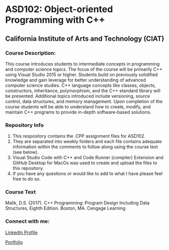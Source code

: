 <h1> ASD102: Object-oriented Programming with C++</h1>
<h2>California Institute of Arts and Technology (CIAT)</h2>
<h3>Course Description: </h3>
<p>This course introduces students to intermediate concepts in programming and computer science topics. The focus of the course will be primarily C++ using Visual Studio 2015 or higher. Students build on previously solidified knowledge and gain leverage for better understanding of advanced computer science studies. C++ language concepts like classes, objects, constructors, inheritance, polymorphism, and the C++ standard library will be presented. Additional topics introduced include versioning, source control, data structures, and memory management. Upon completion of the course students will be able to understand how to create, modify, and maintain C++ programs to provide in-depth software-based solutions.</p>

<h3>Repository Info</h3>
<ol>
  <li>This respository contains the .CPP assignment files for ASD102. </li>
  <li>They are separated into weekly folders and each file contains adequate information within the comments to follow along using the course text (see below). </li>
  <li>Visual Studio Code with C++ and Code Runner (compiler) Extension and GitHub Desktop for MacOs was used to create and upload the files to this repository. 
 </li>
  <li>If you have any questions or would like to add to what I have please feel free to do so. </li>
</ol>   
<h3>Course Text</h3>
Malik, D.S. (2017). C++ Programming: Program Design Including Data Structures, Eighth Edition. Boston, MA. Cengage Learning

<h3>Connect with me:</h3>
<p><a href="https://www.linkedin.com/in/drumacasieb/">LinkedIn Profile</a></p>
<p><a href="https://portfolium.com/DruMacasieb">Portfolio</a></p>

